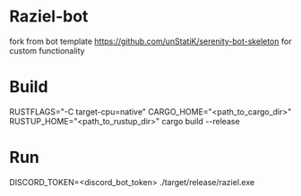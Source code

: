 # Raziel-bot
fork from bot template https://github.com/unStatiK/serenity-bot-skeleton for custom functionality 

# Build

RUSTFLAGS="-C target-cpu=native" CARGO_HOME="<path_to_cargo_dir>" RUSTUP_HOME="<path_to_rustup_dir>" cargo build --release

# Run

DISCORD_TOKEN=<discord_bot_token> ./target/release/raziel.exe
